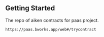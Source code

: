 ## Getting Started
The repo of aiken contracts for paas project.


```sh
https://paas.bworks.app/web#/trycontract
```

